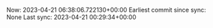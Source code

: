 Now: 2023-04-21 06:38:06.722130+00:00 Earliest commit since sync: None Last sync: 2023-04-21 00:29:34+00:00
